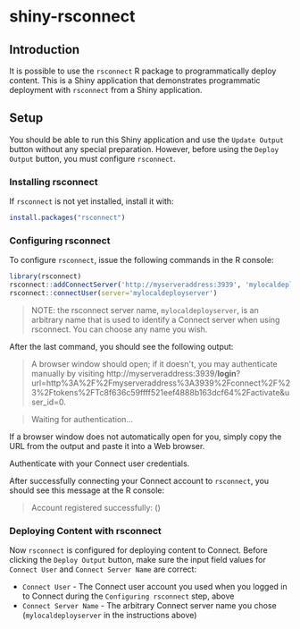 # shiny-rsconnect

## Introduction

It is possible to use the `rsconnect` R package to programmatically deploy
content. This is a Shiny application that demonstrates programmatic deployment
with `rsconnect` from a Shiny application.

## Setup

You should be able to run this Shiny application and use the `Update Output`
button without any special preparation. However, before using the
`Deploy Output` button, you must configure `rsconnect`.

### Installing rsconnect

If `rsconnect` is not yet installed, install it with:

```R
install.packages("rsconnect")
```

### Configuring rsconnect

To configure `rsconnect`, issue the following commands in the R console:

```R
library(rsconnect)
rsconnect::addConnectServer('http://myserveraddress:3939', 'mylocaldeployserver')
rsconnect::connectUser(server='mylocaldeployserver')
```

> NOTE: the rsconnect server name, `mylocaldeployserver`, is an arbitrary name
> that is used to identify a Connect server when using rsconnect. You can choose
> any name you wish.

After the last command, you should see the following output:

> A browser window should open; if it doesn't, you may authenticate manually by visiting http://myserveraddress:3939/__login__?url=http%3A%2F%2Fmyserveraddress%3A3939%2Fconnect%2F%23%2Ftokens%2FTc8f636c59ffff521eef4888b163dcf64%2Factivate&user_id=0.

> Waiting for authentication...

If a browser window does not automatically open for you, simply
copy the URL from the output and paste it into a Web browser.

Authenticate with your Connect user credentials.

After successfully connecting your Connect account to `rsconnect`, you
should see this message at the R console:

> Account registered successfully: <First Name> <Last Name> (<username>)

### Deploying Content with rsconnect

Now `rsconnect` is configured for deploying content to Connect. Before
clicking the `Deploy Output` button, make sure the input field values
for `Connect User` and `Connect Server Name` are correct:

- `Connect User` - The Connect user account you used when you logged
  in to Connect during the `Configuring rsconnect` step, above
- `Connect Server Name` - The arbitrary Connect server name you chose
  (`mylocaldeployserver` in the instructions above)
